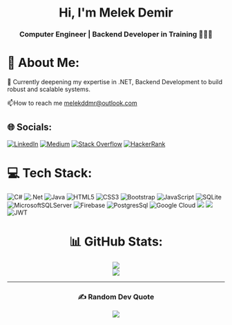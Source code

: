 <h1 align="center">Hi, I'm Melek Demir</h1>
<h3 align="center">
Computer Engineer | Backend Developer in Training 👩🏻‍💻 </h3>



# 💫 About Me:
🌱 Currently deepening my expertise in .NET, Backend Development to build robust and scalable systems.  <br>

📫How to reach me melekddmr@outlook.com                   



<!-- Proudly created with GPRM ( https://gprm.itsvg.in ) -->




## 🌐 Socials:
[![LinkedIn](https://img.shields.io/badge/LinkedIn-%230077B5.svg?logo=linkedin&logoColor=white)](https://linkedin.com/in/melekdmr) 
[![Medium](https://img.shields.io/badge/Medium-12100E?logo=medium&logoColor=white)](https://medium.com/@melekdmrr)
[![Stack Overflow](https://img.shields.io/badge/-Stackoverflow-FE7A16?logo=stack-overflow&logoColor=white)](https://stackoverflow.com/users/20383122)
[![HackerRank](https://img.shields.io/badge/-HackerRank-2EC866?logo=hackerrank&logoColor=white)](https://www.hackerrank.com/profile/melekdmrr01)


# 💻 Tech Stack:
![C#](https://img.shields.io/badge/c%23-%23239120.svg?style=for-the-badge&logo=csharp&logoColor=white) ![.Net](https://img.shields.io/badge/.NET-5C2D91?style=for-the-badge&logo=.net&logoColor=white)  ![Java](https://img.shields.io/badge/java-%23ED8B00.svg?style=for-the-badge&logo=openjdk&logoColor=white) ![HTML5](https://img.shields.io/badge/html5-%23E34F26.svg?style=for-the-badge&logo=html5&logoColor=white) ![CSS3](https://img.shields.io/badge/css3-%231572B6.svg?style=for-the-badge&logo=css3&logoColor=white) ![Bootstrap](https://img.shields.io/badge/bootstrap-%238511FA.svg?style=for-the-badge&logo=bootstrap&logoColor=white)  ![JavaScript](https://img.shields.io/badge/javascript-%23323330.svg?style=for-the-badge&logo=javascript&logoColor=%23F7DF1E)  ![SQLite](https://img.shields.io/badge/sqlite-%2307405e.svg?style=for-the-badge&logo=sqlite&logoColor=white) ![MicrosoftSQLServer](https://img.shields.io/badge/Microsoft%20SQL%20Server-CC2927?style=for-the-badge&logo=microsoft%20sql%20server&logoColor=white) ![Firebase](https://img.shields.io/badge/Firebase-039BE5?style=for-the-badge&logo=Firebase&logoColor=white) ![PostgresSql](https://img.shields.io/badge/postgres-%23316192.svg?style=for-the-badge&logo=postgresql&logoColor=white) ![Google Cloud](https://img.shields.io/badge/GoogleCloud-%234285F4.svg?style=for-the-badge&logo=google-cloud&logoColor=white)  <img src="https://img.shields.io/badge/REST_API-00599C?style=for-the-badge&logo=cloudflare&logoColor=white"/> <img src="https://img.shields.io/badge/Postman-FF6C37?style=for-the-badge&logo=postman&logoColor=white"/> ![JWT](https://img.shields.io/badge/JWT-black?style=for-the-badge&logo=JSON%20web%20tokens)



<div align="center">
<!-- Proudly created with GPRM ( https://gprm.itsvg.in ) -->

 # 📊 GitHub Stats:

![](https://github-readme-stats.vercel.app/api/top-langs/?username=Melekdmr&theme=blue-green&hide_border=false&include_all_commits=false&count_private=false&layout=compact)<br/>
![](https://github-readme-stats.vercel.app/api?username=Melekdmr&theme=blue-green&hide_border=false&include_all_commits=false&count_private=false)




---

<!-- Proudly created with GPRM ( https://gprm.itsvg.in ) -->




### ✍️ Random Dev Quote
![](https://quotes-github-readme.vercel.app/api?type=horizontal&theme=radical)

</div>



<!-- Proudly created with GPRM ( https://gprm.itsvg.in ) -->
